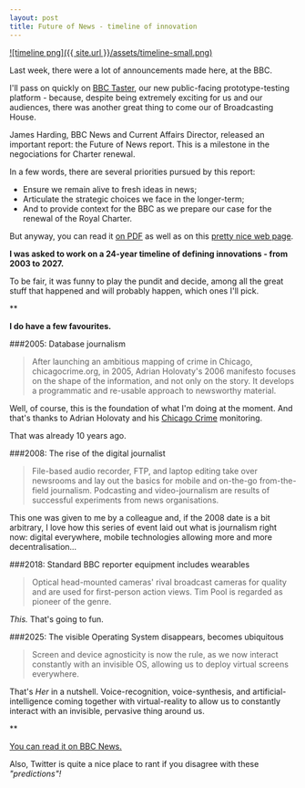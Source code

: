 ```yaml
---
layout: post
title: Future of News - timeline of innovation
---
```


[![timeline png]({{ site.url }}/assets/timeline-small.png)](http://m.bbc.co.uk/news/uk-31012118)

Last week, there were a lot of announcements made here, at the BBC.

I'll pass on quickly on [BBC Taster](http://www.bbc.co.uk/taster), our new public-facing prototype-testing platform - because, despite being extremely exciting for us and our audiences, there was another great thing to come our of Broadcasting House. 

James Harding, BBC News and Current Affairs Director, released an important report: the Future of News report. This is a milestone in the negociations for Charter renewal. 

In a few words, there are several priorities pursued by this report:

* Ensure we remain alive to fresh ideas in news;
* Articulate the strategic choices we face in the longer-term;
* And to provide context for the BBC as we prepare our case for the renewal of the Royal Charter.

But anyway, you can read it [on PDF](http://newsimg.bbc.co.uk/1/shared/bsp/hi/pdfs/28_01_15future_of_news.pdf) as well as on this [pretty nice web page](http://www.bbc.co.uk/news/resources/idt-bbb9e158-4a1b-43c7-8b3b-9651938d4d6a).

**I was asked to work on a 24-year timeline of defining innovations - from 2003 to 2027.** 

To be fair, it was funny to play the pundit and decide, among all the great stuff that happened and will probably happen, which ones I'll pick. 

**

**I do have a few favourites.**

###2005: Database journalism
> After launching an ambitious mapping of crime in Chicago, chicagocrime.org, in 2005, Adrian Holovaty's 2006 manifesto focuses on the shape of the information, and not only on the story. It develops a programmatic and re-usable approach to newsworthy material.

Well, of course, this is the foundation of what I'm doing at the moment. And that's thanks to Adrian Holovaty and his [Chicago Crime](http://chicago.everyblock.com/crime/) monitoring. 

That was already 10 years ago. 

###2008: The rise of the digital journalist
> File-based audio recorder, FTP, and laptop editing take over newsrooms and lay out the basics for mobile and on-the-go from-the-field journalism. Podcasting and video-journalism are results of successful experiments from news organisations.

This one was given to me by a colleague and, if the 2008 date is a bit arbitrary, I love how this series of event laid out what is journalism right now: digital everywhere, mobile technologies allowing more and more decentralisation... 

###2018: Standard BBC reporter equipment includes wearables
> Optical head-mounted cameras' rival broadcast cameras for quality and are used for first-person action views. Tim Pool is regarded as pioneer of the genre.

*This.* That's going to fun.

###2025: The visible Operating System disappears, becomes ubiquitous
> Screen and device agnosticity is now the rule, as we now interact constantly with an invisible OS, allowing us to deploy virtual screens everywhere.

That's *Her* in a nutshell. Voice-recognition, voice-synthesis, and artificial-intelligence coming together with virtual-reality to allow us to constantly interact with an invisible, pervasive thing around us.

**

[You can read it on BBC News.](http://m.bbc.co.uk/news/uk-31012118)

Also, Twitter is quite a nice place to rant if you disagree with these *"predictions"!*
